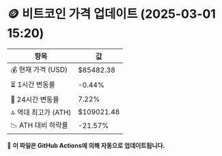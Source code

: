 # 🪙 비트코인 가격 업데이트 (2025-03-01 15:20)

| 항목                | 값 |
|--------------------|----------------|
| 💰 현재 가격 (USD) | $85482.38 |
| ⏳ 1시간 변동률    | -0.44% |
| 📆 24시간 변동률   | 7.22% |
| 🔝 역대 최고가 (ATH) | $109021.48 |
| 📉 ATH 대비 하락률 | -21.57% |

🔄 **이 파일은 GitHub Actions에 의해 자동으로 업데이트됩니다.**
